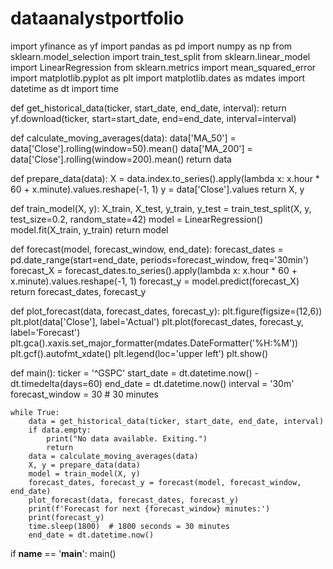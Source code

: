 # dataanalystportfolio

import yfinance as yf
import pandas as pd
import numpy as np
from sklearn.model_selection import train_test_split
from sklearn.linear_model import LinearRegression
from sklearn.metrics import mean_squared_error
import matplotlib.pyplot as plt
import matplotlib.dates as mdates
import datetime as dt
import time

def get_historical_data(ticker, start_date, end_date, interval):
    return yf.download(ticker, start=start_date, end=end_date, interval=interval)

def calculate_moving_averages(data):
    data['MA_50'] = data['Close'].rolling(window=50).mean()
    data['MA_200'] = data['Close'].rolling(window=200).mean()
    return data

def prepare_data(data):
    X = data.index.to_series().apply(lambda x: x.hour * 60 + x.minute).values.reshape(-1, 1)
    y = data['Close'].values
    return X, y

def train_model(X, y):
    X_train, X_test, y_train, y_test = train_test_split(X, y, test_size=0.2, random_state=42)
    model = LinearRegression()
    model.fit(X_train, y_train)
    return model

def forecast(model, forecast_window, end_date):
    forecast_dates = pd.date_range(start=end_date, periods=forecast_window, freq='30min')
    forecast_X = forecast_dates.to_series().apply(lambda x: x.hour * 60 + x.minute).values.reshape(-1, 1)
    forecast_y = model.predict(forecast_X)
    return forecast_dates, forecast_y

def plot_forecast(data, forecast_dates, forecast_y):
    plt.figure(figsize=(12,6))
    plt.plot(data['Close'], label='Actual')
    plt.plot(forecast_dates, forecast_y, label='Forecast')
    plt.gca().xaxis.set_major_formatter(mdates.DateFormatter('%H:%M'))
    plt.gcf().autofmt_xdate()
    plt.legend(loc='upper left')
    plt.show()

def main():
    ticker = '^GSPC'
    start_date = dt.datetime.now() - dt.timedelta(days=60)
    end_date = dt.datetime.now()
    interval = '30m'
    forecast_window = 30  # 30 minutes

    while True:
        data = get_historical_data(ticker, start_date, end_date, interval)
        if data.empty:
            print("No data available. Exiting.")
            return
        data = calculate_moving_averages(data)
        X, y = prepare_data(data)
        model = train_model(X, y)
        forecast_dates, forecast_y = forecast(model, forecast_window, end_date)
        plot_forecast(data, forecast_dates, forecast_y)
        print(f'Forecast for next {forecast_window} minutes:')
        print(forecast_y)
        time.sleep(1800)  # 1800 seconds = 30 minutes
        end_date = dt.datetime.now()

if __name__ == '__main__':
    main()
